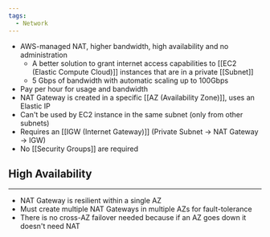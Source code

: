 ```yaml
---
tags:
  - Network
---
```

- AWS-managed NAT, higher bandwidth, high availability and no administration
	- A better solution to grant internet access capabilities to [[EC2 (Elastic Compute Cloud)]] instances that are in a private [[Subnet]]
	- 5 Gbps of bandwidth with automatic scaling up to 100Gbps
- Pay per hour for usage and bandwidth
- NAT Gateway is created in a specific [[AZ (Availability Zone)]], uses an Elastic IP
- Can't be used by EC2 instance in the same subnet (only from other subnets)
- Requires an [[IGW (Internet Gateway)]] (Private Subnet -> NAT Gateway -> IGW)
- No [[Security Groups]] are required

## High Availability
---
- NAT Gateway is resilient within a single AZ
- Must create multiple NAT Gateways in multiple AZs for fault-tolerance
- There is no cross-AZ failover needed because if an AZ goes down it doesn't need NAT
